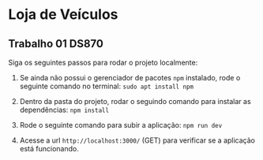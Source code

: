 # Loja de Veículos
## Trabalho 01 DS870

Siga os seguintes passos para rodar o projeto localmente:

1. Se ainda não possui o gerenciador de pacotes `npm` instalado, rode o seguinte comando no terminal:
`sudo apt install npm`

2. Dentro da pasta do projeto, rodar o seguindo comando para instalar as dependências:
`npm install`

3. Rode o seguinte comando para subir a aplicação:
`npm run dev`

4. Acesse a url `http://localhost:3000/` (GET) para verificar se a aplicação está funcionando.
